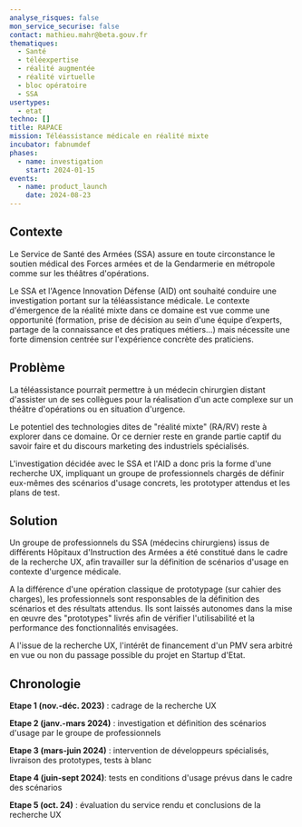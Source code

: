 ```yaml
---
analyse_risques: false
mon_service_securise: false
contact: mathieu.mahr@beta.gouv.fr
thematiques:
  - Santé
  - téléexpertise
  - réalité augmentée
  - réalité virtuelle
  - bloc opératoire
  - SSA
usertypes:
  - etat
techno: []
title: RAPACE
mission: Téléassistance médicale en réalité mixte
incubator: fabnumdef
phases:
  - name: investigation
    start: 2024-01-15
events:
  - name: product_launch
    date: 2024-08-23
---
```


## Contexte

Le Service de Santé des Armées (SSA) assure en toute circonstance le soutien médical des Forces armées et de la Gendarmerie en métropole comme sur les théâtres d'opérations.

Le SSA et l'Agence Innovation Défense (AID) ont souhaité conduire une investigation portant sur la téléassistance médicale. Le contexte d'émergence de la réalité mixte dans ce domaine est vue comme une opportunité (formation, prise de décision au sein d'une équipe d’experts, partage de la connaissance et des pratiques métiers...) mais nécessite une forte dimension centrée sur l'expérience concrète des praticiens.

## Problème

La téléassistance pourrait permettre à un médecin chirurgien distant d'assister un de ses collègues pour la réalisation d'un acte complexe sur un théâtre d'opérations ou en situation d'urgence.

Le potentiel des technologies dites de "réalité mixte" (RA/RV) reste à explorer dans ce domaine. Or ce dernier reste en grande partie captif du savoir faire et du discours marketing des industriels spécialisés.

L'investigation décidée avec le SSA et l'AID a donc pris la forme d'une recherche UX, impliquant un groupe de professionnels chargés de définir eux-mêmes des scénarios d'usage concrets, les prototyper attendus et les plans de test.

## Solution

Un groupe de professionnels du SSA (médecins chirurgiens) issus de différents Hôpitaux d'Instruction des Armées a été constitué dans le cadre de la recherche UX, afin travailler sur la définition de scénarios d'usage en contexte d'urgence médicale.

A la différence d'une opération classique de prototypage (sur cahier des charges), les professionnels sont responsables de la définition des scénarios et des résultats attendus. Ils sont laissés autonomes dans la mise en œuvre des "prototypes" livrés afin de vérifier l'utilisabilité et la performance des fonctionnalités envisagées.

A l'issue de la recherche UX, l'intérêt de financement d'un PMV sera arbitré en vue ou non du passage possible du projet en Startup d'Etat.

## Chronologie

**Etape 1 (nov.-déc. 2023)** : cadrage de la recherche UX

**Etape 2 (janv.-mars 2024)** : investigation et définition des scénarios d'usage par le groupe de professionnels

**Etape 3 (mars-juin 2024)** : intervention de développeurs spécialisés, livraison des prototypes, tests à blanc

**Etape 4 (juin-sept 2024)**: tests en conditions d'usage prévus dans le cadre des scénarios

**Etape 5 (oct. 24)** : évaluation du service rendu et conclusions de la recherche UX
